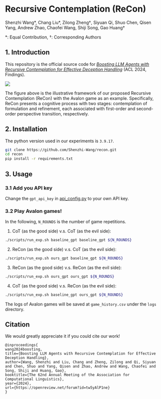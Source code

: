 # Recursive Contemplation (ReCon)

Shenzhi Wang*, Chang Liu*, Zilong Zheng†, Siyuan Qi, Shuo Chen, Qisen Yang, Andrew Zhao, Chaofei Wang, Shiji Song, Gao Huang†

*: Equal Contribution, †: Corresponding Authors

## 1. Introduction

This repository is the official source code for [*Boosting LLM Agents with Recursive Contemplation for Effective Deception Handling*](https://openreview.net/pdf?id=tw5yAlP1ne) (ACL 2024, Findings). 

![](imgs/teaser.png)

The figure above is the illustrative framework of our proposed Recursive Contemplation (ReCon) with the Avalon game as an example. Specifically, ReCon presents a cognitive process with two stages: contemplation of formulation and refinement, each associated with first-order and second-order perspective transition, respectively.

## 2. Installation

The python version used in our experiments is `3.9.17`.

```bash
git clone https://github.com/Shenzhi-Wang/recon.git
cd recon
pip install -r requirements.txt 
```

## 3. Usage

### 3.1 Add you API key

Change the `gpt_api_key` in [api_config.py](api_config.py) to your own API key.

### 3.2 Play Avalon games!

In the following, `N_ROUNDS` is the number of game repetitions.

1. CoT (as the good side) v.s. CoT (as the evil side):

```bash
./scripts/run_exp.sh baseline_gpt baseline_gpt ${N_ROUNDS}
```

2. ReCon (as the good side) v.s. CoT (as the evil side):

```bash
./scripts/run_exp.sh ours_gpt baseline_gpt ${N_ROUNDS}
```

3. ReCon (as the good side) v.s. ReCon (as the evil side):

```bash
./scripts/run_exp.sh ours_gpt ours_gpt ${N_ROUNDS}
```

4. CoT (as the good side) v.s. ReCon (as the evil side):

```bash
./scripts/run_exp.sh baseline_gpt ours_gpt ${N_ROUNDS}
```

The logs of Avalon games will be saved at `game_history.csv` under the `logs` directory.


## Citation
We would greatly appreciate it if you could cite our work!

```
@inproceedings{
wang2024boosting,
title={Boosting LLM Agents with Recursive Contemplation for Effective Deception Handling},
author={Wang, Shenzhi and Liu, Chang and Zheng, Zilong and Qi, Siyuan and Chen, Shuo and Yang, Qisen and Zhao, Andrew and Wang, Chaofei and Song, Shiji and Huang, Gao},
booktitle={The 62nd Annual Meeting of the Association for Computational Linguistics},
year={2024},
url={https://openreview.net/forum?id=tw5yAlP1ne}
}
```
